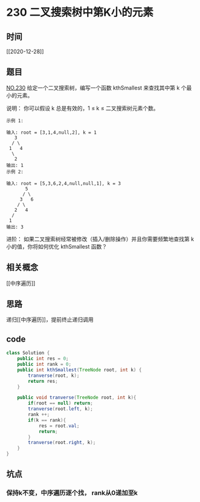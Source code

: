 # 230 二叉搜索树中第K小的元素
## 时间
[[2020-12-28]]
## 题目
[NO.230](https://leetcode-cn.com/problems/kth-smallest-element-in-a-bst/description/)
给定一个二叉搜索树，编写一个函数 kthSmallest 来查找其中第 k 个最小的元素。

说明：
你可以假设 k 总是有效的，1 ≤ k ≤ 二叉搜索树元素个数。

```
示例 1:

输入: root = [3,1,4,null,2], k = 1
   3
  / \
 1   4
  \
   2
输出: 1
示例 2:

输入: root = [5,3,6,2,4,null,null,1], k = 3
       5
      / \
     3   6
    / \
   2   4
  /
 1
输出: 3
```
进阶：
如果二叉搜索树经常被修改（插入/删除操作）并且你需要频繁地查找第 k 小的值，你将如何优化 kthSmallest 函数？
## 相关概念
[[中序遍历]]
## 思路
递归[[中序遍历]]，提前终止递归调用
## code
```java
class Solution {
    public int res = 0;
    public int rank = 0;
    public int kthSmallest(TreeNode root, int k) {
        tranverse(root, k);
        return res;
    }

    public void tranverse(TreeNode root, int k){
        if(root == null) return;
        tranverse(root.left, k);
        rank ++;
        if(k == rank){
            res = root.val;
            return;
        }
        tranverse(root.right, k);
    }
}
```
## 坑点
### 保持k不变，中序遍历逐个找， rank从0递加至k